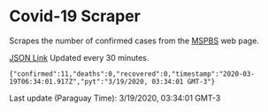 # Covid-19 Scraper

Scrapes the number of confirmed cases from the [MSPBS](https://www.mspbs.gov.py/covid-19.php) web page.

[JSON Link](https://jmayalag.github.io/covid19-scrape/cases.json)
Updated every 30 minutes.
```
{"confirmed":11,"deaths":0,"recovered":0,"timestamp":"2020-03-19T06:34:01.917Z","pyt":"3/19/2020, 03:34:01 GMT-3"}
```
Last update (Paraguay Time): 3/19/2020, 03:34:01 GMT-3